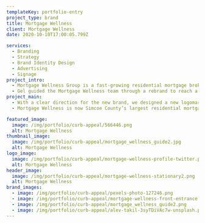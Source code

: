 ```yaml
---
templateKey: portfolio-entry
project_type: brand
title: Mortgage Wellness
client: Mortgage Wellness
date: 2020-10-10T17:00:05.799Z

services:
  - Branding
  - Strategy
  - Brand Identity Design
  - Advertising
  - Signage
project_intro:
  - Mortgage Wellness Group is a fast-growing residential mortgage brokerage providing premium client services. They approached Gel to rebrand the business to attract a new demographic, to strengthen the brand and further the business growth into a new segment of the market.
  - Gel guided the Mortgage Wellness team through a rebrand to reach a new customer segment. Beginning with The Brand Exploration, part of The Brand Builder Method, Gel’s proprietary process, we clarified the essence of the company’s value proposition — the brand experience they wanted to provide their clients and defined the brand attributes, values, and messaging.
project_main:
  - With a clear direction for the new brand, we designed a new logomark and built a complete suite of branded collaterals. We also designed advertising creative and both interior and exterior building signage.
  - Mortgage Wellness is now Simcoe County’s largest residential mortgage brokerage! We’d like to think the rebrand played a part in positioning the company as a market leader.

featured_image:
  image: /img/portfolio/curb-appeal/566446.png
  alt: Mortgage Wellness
thumbnail_image:
  image: /img/portfolio/curb-appeal/mortgage_wellness_guide2.jpg
  alt: Mortgage Wellness
logo_image:
  image: /img/portfolio/curb-appeal/mortgage-wellness-profile-twitter.png
  alt: Mortgage Wellness
header_image:
  image: /img/portfolio/curb-appeal/mortgage-wellness-stationary2.png
  alt: Mortgage Wellness
brand_images:
  - image: /img/portfolio/curb-appeal/pexels-photo-127246.png
  - image: /img/portfolio/curb-appeal/mortgage-wellness-front-entrance.png
  - image: /img/portfolio/curb-appeal/mortgage_wellness_guide2.png
  - image: /img/portfolio/curb-appeal/alev-takil-3syTDiVAc7w-unsplash.png
---
```


